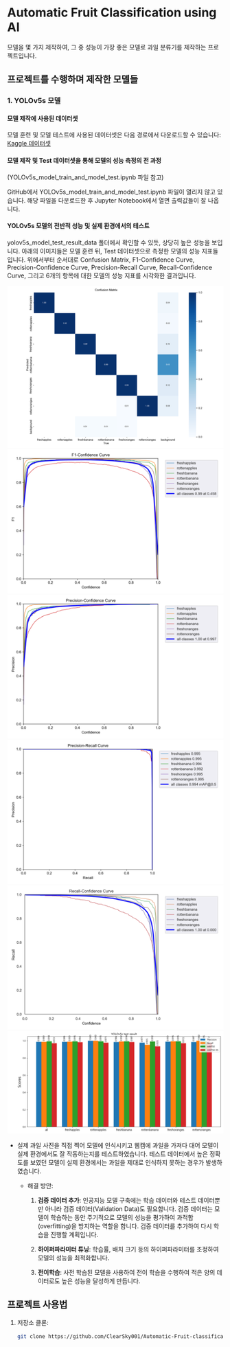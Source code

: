 # Automatic Fruit Classification using AI

모델을 몇 가지 제작하여, 그 중 성능이 가장 좋은 모델로 과일 분류기를 제작하는 프로젝트입니다.

## 프로젝트를 수행하며 제작한 모델들

### 1. YOLOv5s 모델

#### 모델 제작에 사용된 데이터셋

모델 훈련 및 모델 테스트에 사용된 데이터셋은 다음 경로에서 다운로드할 수 있습니다: [Kaggle 데이터셋](https://www.kaggle.com/datasets/sriramr/fruits-fresh-and-rotten-for-classification)

#### 모델 제작 및 Test 데이터셋을 통해 모델의 성능 측정의 전 과정
(YOLOv5s_model_train_and_model_test.ipynb 파일 참고)

GitHub에서 YOLOv5s_model_train_and_model_test.ipynb 파일이 열리지 않고 있습니다. 해당 파일을 다운로드한 후 Jupyter Notebook에서 열면 출력값들이 잘 나옵니다.

#### YOLOv5s 모델의 전반적 성능 및 실제 환경에서의 테스트

yolov5s_model_test_result_data 폴더에서 확인할 수 있듯, 상당히 높은 성능을 보입니다. 아래의 이미지들은 모델 훈련 뒤, Test 데이터셋으로 측정한 모델의 성능 지표들입니다. 위에서부터 순서대로 Confusion Matrix, F1-Confidence Curve, Precision-Confidence Curve, Precision-Recall Curve, Recall-Confidence Curve, 그리고 6개의 항목에 대한 모델의 성능 지표를 시각화한 결과입니다.

![Confusion Matrix](images/confusion_matrix.png)
![F1-Confidence Curve](images/F1_curve.png)
![Precision-Confidence Curve](images/P_curve.png)
![Precision-Recall Curve](images/PR_curve.png)
![Recall-Confidence Curve](images/R_curve.png)
![Visualization of yolov5s model test result](images/visualization_of_yolov5s_model_test_result.PNG)


* 실제 과일 사진을 직접 찍어 모델에 인식시키고 웹캠에 과일을 가져다 대어 모델이 실제 환경에서도 잘 작동하는지를 테스트하였습니다. 테스트 데이터에서 높은 정확도를 보였던 모델이 실제 환경에서는 과일을 제대로 인식하지 못하는 경우가 발생하였습니다.

  * 해결 방안:
    1. **검증 데이터 추가**:
       인공지능 모델 구축에는 학습 데이터와 테스트 데이터뿐만 아니라 검증 데이터(Validation Data)도 필요합니다. 검증 데이터는 모델이 학습하는 동안 주기적으로 모델의 성능을 평가하여 과적합(overfitting)을 방지하는 역할을 합니다. 검증 데이터를 추가하여 다시 학습을 진행할 계획입니다.

    2. **하이퍼파라미터 튜닝**:
       학습률, 배치 크기 등의 하이퍼파라미터를 조정하여 모델의 성능을 최적화합니다.

    3. **전이학습**:
       사전 학습된 모델을 사용하여 전이 학습을 수행하여 적은 양의 데이터로도 높은 성능을 달성하게 만듭니다.

## 프로젝트 사용법

1. 저장소 클론:
   ```bash
   git clone https://github.com/ClearSky001/Automatic-Fruit-classification-using-AI.git
